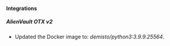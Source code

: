 #### Integrations
##### AlienVault OTX v2
- Updated the Docker image to: *demisto/python3:3.9.9.25564*.
